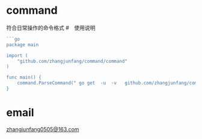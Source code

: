 # command
符合日常操作的命令格式
#　使用说明
```go get -u github.com/zhangjunfang/command
```go 
package main

import (
	"github.com/zhangjunfang/command/command"
)

func main() {
	command.ParseCommand(" go get  -u  -v   github.com/zhangjunfang/command  ")
}

```

# email
   zhangjunfang0505@163.com
